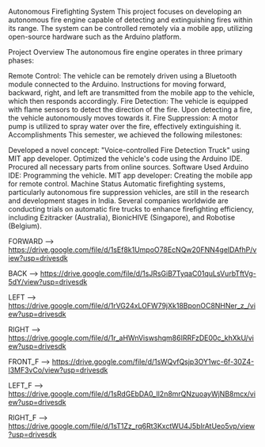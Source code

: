 

Autonomous Firefighting System
This project focuses on developing an autonomous fire engine capable of detecting and extinguishing fires within its range. The system can be controlled remotely via a mobile app, utilizing open-source hardware such as the Arduino platform.

Project Overview
The autonomous fire engine operates in three primary phases:

Remote Control: The vehicle can be remotely driven using a Bluetooth module connected to the Arduino. Instructions for moving forward, backward, right, and left are transmitted from the mobile app to the vehicle, which then responds accordingly.
Fire Detection: The vehicle is equipped with flame sensors to detect the direction of the fire. Upon detecting a fire, the vehicle autonomously moves towards it.
Fire Suppression: A motor pump is utilized to spray water over the fire, effectively extinguishing it.
Accomplishments
This semester, we achieved the following milestones:

Developed a novel concept: "Voice-controlled Fire Detection Truck" using MIT app developer.
Optimized the vehicle's code using the Arduino IDE.
Procured all necessary parts from online sources.
Software Used
Arduino IDE: Programming the vehicle.
MIT app developer: Creating the mobile app for remote control.
Machine Status
Automatic firefighting systems, particularly autonomous fire suppression vehicles, are still in the research and development stages in India.
Several companies worldwide are conducting trials on automatic fire trucks to enhance firefighting efficiency, including Ezitracker (Australia), BionicHIVE (Singapore), and Robotise (Belgium).


FORWARD     --> https://drive.google.com/file/d/1sEf8k1UmpoO78EcNQw20FNN4geIDAfhP/view?usp=drivesdk

BACK        --> https://drive.google.com/file/d/1sJRsGiB7TyqaC01quLsVurbTftVg-5dY/view?usp=drivesdk

LEFT        --> https://drive.google.com/file/d/1rVG24xLOFW79jXk18BponOC8NHNer_z_/view?usp=drivesdk

RIGHT       --> https://drive.google.com/file/d/1r_aHWnViswshqm86IRRFzDE00c_khXkU/view?usp=drivesdk

FRONT_F     --> https://drive.google.com/file/d/1sWQvfQsjp3OY1wc-6f-30Z4-l3MF3vCo/view?usp=drivesdk

LEFT_F      --> https://drive.google.com/file/d/1sRdGEbDA0_Il2n8mrQNzuoayWjNB8mcx/view?usp=drivesdk

RIGHT_F     --> https://drive.google.com/file/d/1sT1Zz_rq6Rt3KxctWU4J5bIrAtUeo5vp/view?usp=drivesdk
